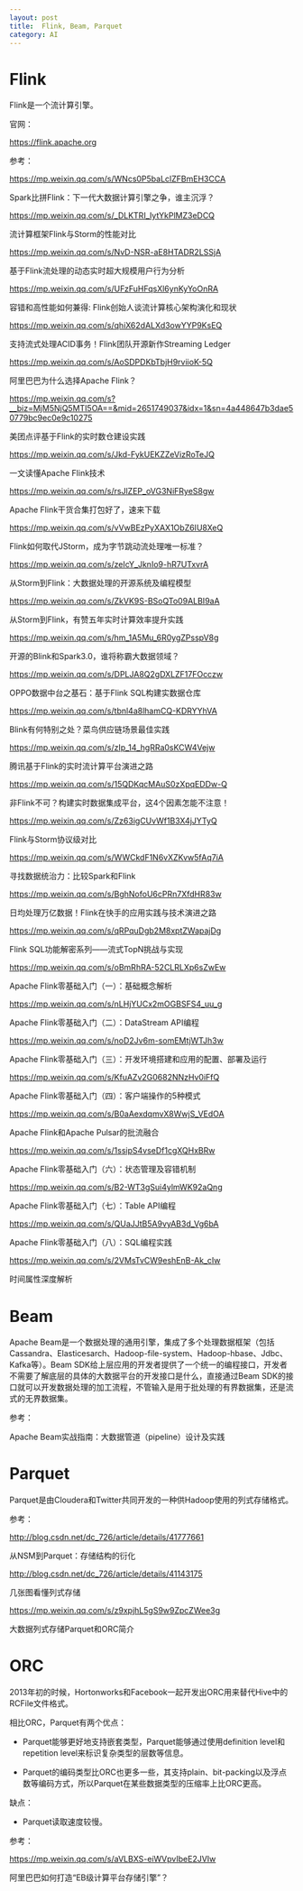 ```yaml
---
layout: post
title:  Flink, Beam, Parquet
category: AI 
---
```


# Flink

Flink是一个流计算引擎。

官网：

https://flink.apache.org

参考：

https://mp.weixin.qq.com/s/WNcs0P5baLclZFBmEH3CCA

Spark比拼Flink：下一代大数据计算引擎之争，谁主沉浮？

https://mp.weixin.qq.com/s/_DLKTRI_IytYkPlMZ3eDCQ

流计算框架Flink与Storm的性能对比

https://mp.weixin.qq.com/s/NvD-NSR-aE8HTADR2LSSjA

基于Flink流处理的动态实时超大规模用户行为分析

https://mp.weixin.qq.com/s/UFzFuHFqsXl6ynKyYoOnRA

容错和高性能如何兼得: Flink创始人谈流计算核心架构演化和现状

https://mp.weixin.qq.com/s/qhiX62dALXd3owYYP9KsEQ

支持流式处理ACID事务！Flink团队开源新作Streaming Ledger

https://mp.weixin.qq.com/s/AoSDPDKbTbjH9rviioK-5Q

阿里巴巴为什么选择Apache Flink？

https://mp.weixin.qq.com/s?__biz=MjM5NjQ5MTI5OA==&mid=2651749037&idx=1&sn=4a448647b3dae50779bc9ec0e9c10275

美团点评基于Flink的实时数仓建设实践

https://mp.weixin.qq.com/s/Jkd-FykUEKZZeVizRoTeJQ

一文读懂Apache Flink技术

https://mp.weixin.qq.com/s/rsJlZEP_oVG3NiFRyeS8gw

Apache Flink干货合集打包好了，速来下载

https://mp.weixin.qq.com/s/vVwBEzPyXAX1ObZ6IU8XeQ

Flink如何取代JStorm，成为字节跳动流处理唯一标准？

https://mp.weixin.qq.com/s/zeIcY_JknIo9-hR7UTxvrA

从Storm到Flink：大数据处理的开源系统及编程模型

https://mp.weixin.qq.com/s/ZkVK9S-BSoQTo09ALBI9aA

从Storm到Flink，有赞五年实时计算效率提升实践

https://mp.weixin.qq.com/s/hm_1A5Mu_6R0ygZPsspV8g

开源的Blink和Spark3.0，谁将称霸大数据领域？

https://mp.weixin.qq.com/s/DPLJA8Q2gDXLZF17FOcczw

OPPO数据中台之基石：基于Flink SQL构建实数据仓库

https://mp.weixin.qq.com/s/tbnl4a8lhamCQ-KDRYYhVA

Blink有何特别之处？菜鸟供应链场景最佳实践

https://mp.weixin.qq.com/s/zIp_14_hgRRa0sKCW4Vejw

腾讯基于Flink的实时流计算平台演进之路

https://mp.weixin.qq.com/s/15QDKqcMAuS0zXpqEDDw-Q

非Flink不可？构建实时数据集成平台，这4个因素怎能不注意！

https://mp.weixin.qq.com/s/Zz63igCUvWf1B3X4jJYTyQ

Flink与Storm协议级对比

https://mp.weixin.qq.com/s/WWCkdF1N6vXZKvw5fAq7iA

寻找数据统治力：比较Spark和Flink

https://mp.weixin.qq.com/s/BghNofoU6cPRn7XfdHR83w

日均处理万亿数据！Flink在快手的应用实践与技术演进之路

https://mp.weixin.qq.com/s/qRPquDgb2M8xptZWapajDg

Flink SQL功能解密系列——流式TopN挑战与实现

https://mp.weixin.qq.com/s/oBmRhRA-52CLRLXp6sZwEw

Apache Flink零基础入门（一）：基础概念解析

https://mp.weixin.qq.com/s/nLHjYUCx2mOGBSFS4_uu_g

Apache Flink零基础入门（二）：DataStream API编程

https://mp.weixin.qq.com/s/noD2Jv6m-somEMtjWTJh3w

Apache Flink零基础入门（三）：开发环境搭建和应用的配置、部署及运行

https://mp.weixin.qq.com/s/KfuAZv2G0682NNzHv0iFfQ

Apache Flink零基础入门（四）：客户端操作的5种模式

https://mp.weixin.qq.com/s/B0aAexdqmvX8WwjS_VEdOA

Apache Flink和Apache Pulsar的批流融合

https://mp.weixin.qq.com/s/1ssipS4vseDf1cgXQHxBRw

Apache Flink零基础入门（六）：状态管理及容错机制

https://mp.weixin.qq.com/s/B2-WT3gSui4ylmWK92aQng

Apache Flink零基础入门（七）：Table API编程

https://mp.weixin.qq.com/s/QUaJJtB5A9vyAB3d_Vg6bA

Apache Flink零基础入门（八）：SQL编程实践

https://mp.weixin.qq.com/s/2VMsTvCW9eshEnB-Ak_cIw

时间属性深度解析

# Beam

Apache Beam是一个数据处理的通用引擎，集成了多个处理数据框架（包括Cassandra、Elasticesarch、Hadoop-file-system、Hadoop-hbase、Jdbc、Kafka等）。Beam SDK给上层应用的开发者提供了一个统一的编程接口，开发者不需要了解底层的具体的大数据平台的开发接口是什么，直接通过Beam SDK的接口就可以开发数据处理的加工流程，不管输入是用于批处理的有界数据集，还是流式的无界数据集。

参考：

Apache Beam实战指南：大数据管道（pipeline）设计及实践

# Parquet

Parquet是由Cloudera和Twitter共同开发的一种供Hadoop使用的列式存储格式。

参考：

http://blog.csdn.net/dc_726/article/details/41777661

从NSM到Parquet：存储结构的衍化

http://blog.csdn.net/dc_726/article/details/41143175

几张图看懂列式存储

https://mp.weixin.qq.com/s/z9xpjhL5gS9w9ZpcZWee3g

大数据列式存储Parquet和ORC简介

# ORC

2013年初的时候，Hortonworks和Facebook一起开发出ORC用来替代Hive中的RCFile文件格式。

相比ORC，Parquet有两个优点：

- Parquet能够更好地支持嵌套类型，Parquet能够通过使用definition level和repetition level来标识复杂类型的层数等信息。

- Parquet的编码类型比ORC也更多一些，其支持plain、bit-packing以及浮点数等编码方式，所以Parquet在某些数据类型的压缩率上比ORC更高。

缺点：

- Parquet读取速度较慢。

参考：

https://mp.weixin.qq.com/s/aVLBXS-eiWVpvIbeE2JVIw

阿里巴巴如何打造“EB级计算平台存储引擎”？
